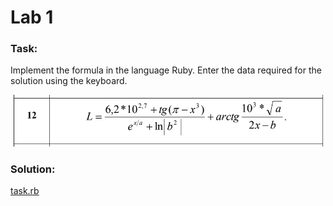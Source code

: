 # Lab 1

### Task:
Implement the formula in the language Ruby.
Enter the data required for the solution using the keyboard.

![formula](media/task%20description.png)

### Solution:
[task.rb](task.rb)